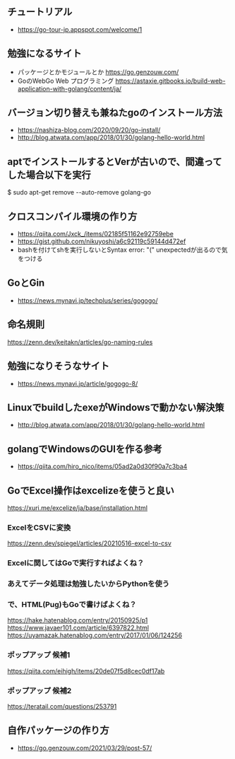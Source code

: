 ## チュートリアル
- https://go-tour-jp.appspot.com/welcome/1

## 勉強になるサイト
- パッケージとかモジュールとか https://go.genzouw.com/
- GoのWebGo Web プログラミング https://astaxie.gitbooks.io/build-web-application-with-golang/content/ja/
## バージョン切り替えも兼ねたgoのインストール方法
- https://nashiza-blog.com/2020/09/20/go-install/
- http://blog.atwata.com/app/2018/01/30/golang-hello-world.html

## aptでインストールするとVerが古いので、間違ってした場合以下を実行
$ sudo apt-get remove --auto-remove golang-go

## クロスコンパイル環境の作り方
- https://qiita.com/Jxck_/items/02185f51162e92759ebe
- https://gist.github.com/nikuyoshi/a6c92119c59144d472ef
- bashを付けてshを実行しないとSyntax error: "(" unexpectedが出るので気をつける

## GoとGin
- https://news.mynavi.jp/techplus/series/gogogo/

## 命名規則
https://zenn.dev/keitakn/articles/go-naming-rules

## 勉強になりそうなサイト
- https://news.mynavi.jp/article/gogogo-8/

## LinuxでbuildしたexeがWindowsで動かない解決策
- http://blog.atwata.com/app/2018/01/30/golang-hello-world.html

## golangでWindowsのGUIを作る参考
- https://qiita.com/hiro_nico/items/05ad2a0d30f90a7c3ba4

## GoでExcel操作はexcelizeを使うと良い
https://xuri.me/excelize/ja/base/installation.html

### ExcelをCSVに変換
https://zenn.dev/spiegel/articles/20210516-excel-to-csv

### Excelに関してはGoで実行すればよくね？
### あえてデータ処理は勉強したいからPythonを使う
### で、HTML(Pug)もGoで書けばよくね？
https://hake.hatenablog.com/entry/20150925/p1
https://www.javaer101.com/article/6397822.html
https://uyamazak.hatenablog.com/entry/2017/01/06/124256

### ポップアップ 候補1
https://qiita.com/eihigh/items/20de07f5d8cec0df17ab

### ポップアップ 候補2
https://teratail.com/questions/253791

## 自作パッケージの作り方
- https://go.genzouw.com/2021/03/29/post-57/

